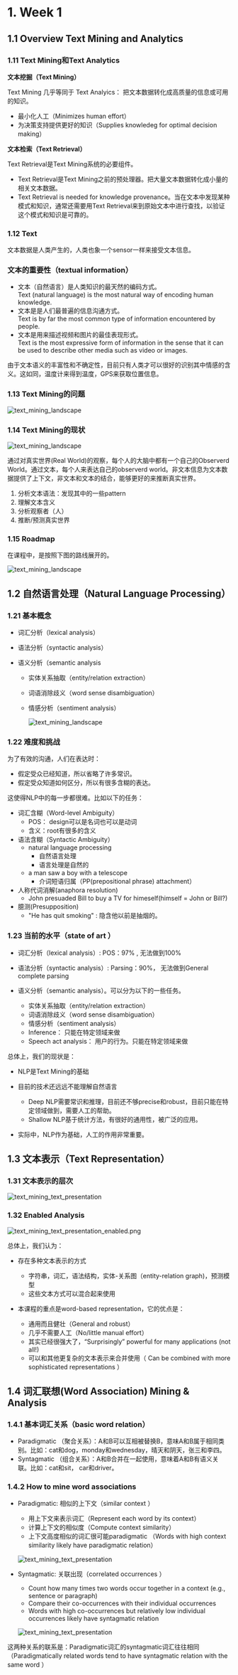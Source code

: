 # 1. Week 1

## 1.1 Overview Text Mining and Analytics

### 1.11 Text Mining和Text Analytics

**文本挖掘（Text Mining）**

Text Mining 几乎等同于 Text Analyics： 把文本数据转化成高质量的信息或可用的知识。

- 最小化人工（Minimizes human effort）
- 为决策支持提供更好的知识（Supplies knowledeg for optimal decision making）

**文本检索（Text Retrieval）**

Text Retrieval是Text Mining系统的必要组件。

- Text Retrieval是Text Mining之前的预处理器。把大量文本数据转化成小量的相关文本数据。
- Text Retrieval is needed for knowledge provenance。当在文本中发现某种模式和知识，通常还需要用Text Retrieval来到原始文本中进行查找，以验证这个模式和知识是可靠的。



### 1.12 Text 

文本数据是人类产生的，人类也象一个sensor一样来接受文本信息。

### 文本的重要性（textual information）

- 文本（自然语言）是人类知识的最天然的编码方式。    
Text (natural language) is the most natural way of encoding human knowledge.
- 文本是是人们最普遍的信息沟通方式。    
Text is by far the most common type of information encountered by people.
- 文本是用来描述视频和图片的最佳表现形式。   
Text is the most expressive form of information in the sense that it can be used to describe other media such as video or images. 

由于文本语义的丰富性和不确定性，目前只有人类才可以很好的识别其中情感的含义。这如同，温度计来得到温度，GPS来获取位置信息。

### 1.13 Text Mining的问题
![text_mining_landscape](image/text_mining_problem.png)

### 1.14 Text Mining的现状

![text_mining_landscape](image/text_mining_landscape.png)

通过对真实世界(Real World)的观察，每个人的大脑中都有一个自己的Observerd World。通过文本，每个人来表达自己的observerd world。非文本信息为文本数据提供了上下文，非文本和文本的结合，能够更好的来推断真实世界。

1. 分析文本语法：发现其中的一些pattern
2. 理解文本含义
3. 分析观察者（人）
4. 推断/预测真实世界

### 1.15 Roadmap

在课程中，是按照下图的路线展开的。

![text_mining_landscape](image/text_mining_roadmap.png)

## 1.2  自然语言处理（Natural Language Processing）

### 1.21 基本概念

- 词汇分析（lexical analysis）

- 语法分析（syntactic analysis）

- 语义分析（semantic analysis

  - 实体关系抽取（entity/relation extraction）

  - 词语消除歧义（word sense disambiguation）

  - 情感分析（sentiment analysis）

    ![text_mining_landscape](image/text_mining_basic_concept.png)

### 1.22 难度和挑战
为了有效的沟通，人们在表达时：
- 假定受众已经知道，所以省略了许多常识。
- 假定受众知道如何区分，所以有很多含糊的表达。

这使得NLP中的每一步都很难。比如以下的任务：

- 词汇含糊（Word-level  Ambiguity）
    - POS： design可以是名词也可以是动词
    - 含义：root有很多的含义
- 语法含糊（Syntactic Ambiguity）
    - natural language processing
        - 自然语言处理
        - 语言处理是自然的
    - a man saw a boy with a telescope
        - 介词短语归属（PP(prepositional phrase) attachment）
- 人称代词消解(anaphora resolution)
    - John presuaded Bill to buy a TV for himeself(himself = John or Bill?)
- 臆测(Presupposition)
    - "He has quit smoking" : 隐含他以前是抽烟的。

### 1.23 当前的水平（state of art ）

- 词汇分析（lexical analysis）: POS：97%  ,  无法做到100%

- 语法分析（syntactic analysis）: Parsing：90%， 无法做到General complete parsing

- 语义分析（semantic analysis）。可以分为以下的一些任务。
  - 实体关系抽取（entity/relation extraction）
  - 词语消除歧义（word sense disambiguation）
  - 情感分析（sentiment analysis）
  - Inference： 只能在特定领域来做
  - Speech act analysis： 用户的行为。只能在特定领域来做

总体上，我们的现状是：  
- NLP是Text Mining的基础

- 目前的技术还远远不能理解自然语言
  - Deep NLP需要常识和推理，目前还不够precise和robust，目前只能在特定领域做到，需要人工的帮助。
  - Shallow NLP基于统计方法，有很好的通用性，被广泛的应用。

- 实际中，NLP作为基础，人工的作用非常重要。

## 1.3  文本表示（Text Representation）

### 1.31 文本表示的层次

![text_mining_text_presentation](image/text_mining_text_presentation.png)

### 1.32 Enabled Analysis

![text_mining_text_presentation_enabled.png](image/text_mining_text_presentation_enabled.png)

总体上，我们认为：

- 存在多种文本表示的方式
  - 字符串，词汇，语法结构，实体-关系图（entity-relation graph)，预测模型
  - 这些文本方式可以混合起来使用

- 本课程的重点是word-based representation，它的优点是：
  - 通用而且健壮（General and robust）
  - 几乎不需要人工（No/little manual effort）
  - 其实已经很强大了，“Surprisingly” powerful for many applications (not all!)
  - 可以和其他更复杂的文本表示来合并使用（ Can be combined with more sophisticated representations ）

## 1.4 词汇联想(Word Association) Mining & Analysis

### 1.4.1 基本词汇关系（basic word relation）

- Paradigmatic （聚合关系）：A和B可以互相被替换B，意味A和B属于相同类别。比如：cat和dog，monday和wednesday，晴天和阴天，张三和李四。
- Syntagmatic （组合关系）：A和B合并在一起使用，意味着A和B有语义关联。比如：cat和sit， car和driver。

### 1.4.2 How to mine word associations 

- Paradigmatic: 相似的上下文（similar context ）

  - 用上下文来表示词汇（Represent each word by its context）
  - 计算上下文的相似度（Compute context similarity）
  - 上下文高度相似的词汇很可能paradigmatic （Words with high context similarity likely have paradigmatic relation）

  ![text_mining_text_presentation](image/text_mining_word_association_paradigmatic.png)

- Syntagmatic: 关联出现（correlated occurrences ）

  - Count how many times two words occur together in a context (e.g.,
    sentence or paragraph)
  - Compare their co-occurrences with their individual occurrences
  - Words with high co-occurrences but relatively low individual occurrences
    likely have syntagmatic relation 

  ![text_mining_text_presentation](image/text_mining_word_association_syntagmatic.png)

这两种关系的联系是：Paradigmatic词汇的syntagmatic词汇往往相同（Paradigmatically related words tend to have syntagmatic relation with the same word ）